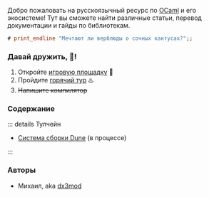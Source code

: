 Добро пожаловать на русскоязычный ресурс по [OCaml] и его экосистеме! 
Тут вы сможете найти различные статьи, перевод документации и гайды по библиотекам. 

```ocaml
# print_endline "Мечтают ли верблюды о сочных кактусах?";;
```

### Давай дружить, :camel:!

<!-- 1. Посетите официальный сайт и следуйте [инструкции по установки](https://ocaml.org/install) -->
1. Откройте [игровую площадку](https://ocaml.org/play) :playground_slide:
2. Пройдите [горячий тур](https://ocaml.org/docs/tour-of-ocaml) :hotsprings: 
3. ~~Напишите компилятор~~


### Содержание

::: details Тулчейн

- [Система сборки Dune](./tools/dune.md) (в процессе)

:::


### Авторы

- Михаил, aka [dx3mod](https://dx3mod.ru)




[OCaml]:https://ocaml.org/